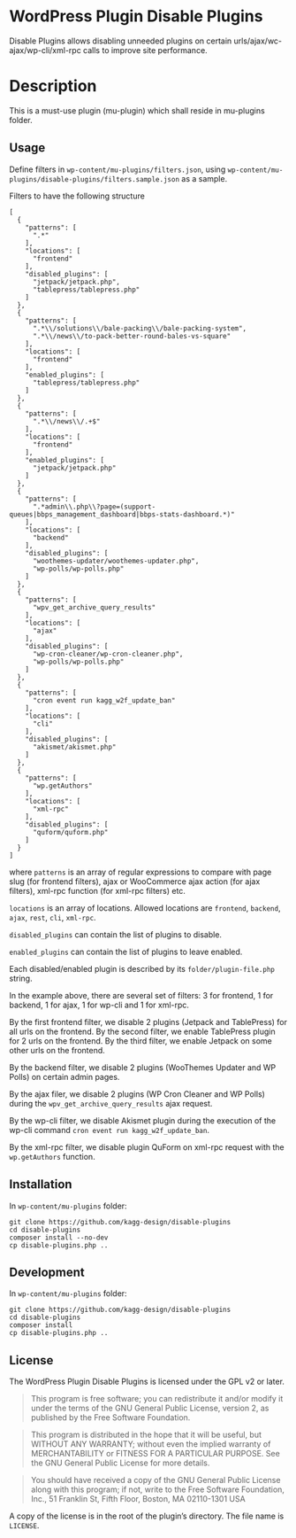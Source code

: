 # WordPress Plugin Disable Plugins

Disable Plugins allows disabling unneeded plugins on certain urls/ajax/wc-ajax/wp-cli/xml-rpc calls to improve site performance.

# Description

This is a must-use plugin (mu-plugin) which shall reside in mu-plugins folder.

## Usage

Define filters in
`wp-content/mu-plugins/filters.json`, using `wp-content/mu-plugins/disable-plugins/filters.sample.json` as a sample.

Filters to have the following structure

```
[
  {
    "patterns": [
      ".*"
    ],
    "locations": [
      "frontend"
    ],
    "disabled_plugins": [
      "jetpack/jetpack.php",
      "tablepress/tablepress.php"
    ]
  },
  {
    "patterns": [
      ".*\\/solutions\\/bale-packing\\/bale-packing-system",
      ".*\\/news\\/to-pack-better-round-bales-vs-square"
    ],
    "locations": [
      "frontend"
    ],
    "enabled_plugins": [
      "tablepress/tablepress.php"
    ]
  },
  {
    "patterns": [
      ".*\\/news\\/.+$"
    ],
    "locations": [
      "frontend"
    ],
    "enabled_plugins": [
      "jetpack/jetpack.php"
    ]
  },
  {
    "patterns": [
      ".*admin\\.php\\?page=(support-queues|bbps_management_dashboard|bbps-stats-dashboard.*)"
    ],
    "locations": [
      "backend"
    ],
    "disabled_plugins": [
      "woothemes-updater/woothemes-updater.php",
      "wp-polls/wp-polls.php"
    ]
  },
  {
    "patterns": [
      "wpv_get_archive_query_results"
    ],
    "locations": [
      "ajax"
    ],
    "disabled_plugins": [
      "wp-cron-cleaner/wp-cron-cleaner.php",
      "wp-polls/wp-polls.php"
    ]
  },
  {
    "patterns": [
      "cron event run kagg_w2f_update_ban"
    ],
    "locations": [
      "cli"
    ],
    "disabled_plugins": [
      "akismet/akismet.php"
    ]
  },
  {
    "patterns": [
      "wp.getAuthors"
    ],
    "locations": [
      "xml-rpc"
    ],
    "disabled_plugins": [
      "quform/quform.php"
    ]
  }
]
```

where `patterns` is an array of regular expressions to compare with page slug (for frontend filters), ajax or WooCommerce ajax action (for ajax filters), xml-rpc function (for xml-rpc filters) etc.

`locations` is an array of locations. Allowed locations are `frontend`, `backend`, `ajax`, `rest`, `cli`, `xml-rpc`.

`disabled_plugins` can contain the list of plugins to disable.

`enabled_plugins` can contain the list of plugins to leave enabled.

Each disabled/enabled plugin is described by its `folder/plugin-file.php` string.

In the example above, there are several set of filters: 3 for frontend, 1 for backend, 1 for ajax, 1 for wp-cli and 1 for xml-rpc.

By the first frontend filter, we disable 2 plugins (Jetpack and TablePress) for all urls on the frontend. By the second filter, we enable TablePress plugin for 2 urls on the frontend. By the third filter, we enable Jetpack on some other urls on the frontend.

By the backend filter, we disable 2 plugins (WooThemes Updater and WP Polls) on certain admin pages.

By the ajax filer, we disable 2 plugins (WP Cron Cleaner and WP Polls) during the `wpv_get_archive_query_results` ajax request.

By the wp-cli filter, we disable Akismet plugin during the execution of the wp-cli command `cron event run kagg_w2f_update_ban`.

By the xml-rpc filter, we disable plugin QuForm on xml-rpc request with the `wp.getAuthors` function.

## Installation

In `wp-content/mu-plugins` folder:
```
git clone https://github.com/kagg-design/disable-plugins
cd disable-plugins
composer install --no-dev
cp disable-plugins.php ..
```

## Development

In `wp-content/mu-plugins` folder:
```
git clone https://github.com/kagg-design/disable-plugins
cd disable-plugins
composer install
cp disable-plugins.php ..
```

## License

The WordPress Plugin Disable Plugins is licensed under the GPL v2 or later.

> This program is free software; you can redistribute it and/or modify it under the terms of the GNU General Public License, version 2, as published by the Free Software Foundation.

> This program is distributed in the hope that it will be useful, but WITHOUT ANY WARRANTY; without even the implied warranty of MERCHANTABILITY or FITNESS FOR A PARTICULAR PURPOSE. See the GNU General Public License for more details.

> You should have received a copy of the GNU General Public License along with this program; if not, write to the Free Software Foundation, Inc., 51 Franklin St, Fifth Floor, Boston, MA 02110-1301 USA

A copy of the license is in the root of the plugin’s directory. The file name is `LICENSE`.
